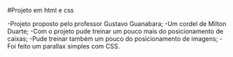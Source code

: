 #Projeto em html e css

-Projeto proposto pelo professor Gustavo Guanabara;
-Um cordel de Milton Duarte;
-Com o projeto pude treinar um pouco mais do posicionamento de caixas;
-Pude treinar também um pouco do posicionamento de imagens;
-Foi feito um parallax simples com CSS.